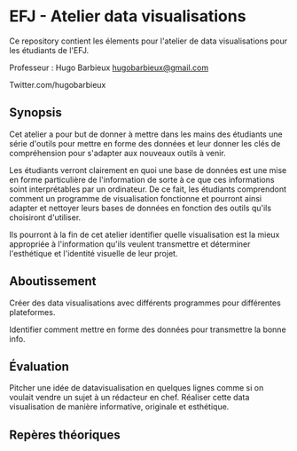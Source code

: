 # EFJ - Atelier data visualisations

Ce repository contient les élements pour l'atelier de data visualisations pour les étudiants de l'EFJ.

Professeur : Hugo Barbieux hugobarbieux@gmail.com

Twitter.com/hugobarbieux

## Synopsis

Cet atelier a pour but de donner à mettre dans les mains des étudiants une série d'outils pour mettre en forme des données et leur donner les clés de compréhension pour s'adapter aux nouveaux outils à venir.

Les étudiants verront clairement en quoi une base de données est une mise en forme particulière de l'information de sorte à ce que ces informations soint interprétables par un ordinateur. De ce fait, les étudiants comprendont comment un programme de visualisation fonctionne et pourront ainsi adapter et nettoyer leurs bases de données en fonction des outils qu'ils choisiront d'utiliser.

Ils pourront à la fin de cet atelier identifier quelle visualisation est la mieux appropriée à l'information qu'ils veulent transmettre et déterminer l'esthétique et l'identité visuelle de leur projet.

## Aboutissement

Créer des data visualisations avec différents programmes pour différentes plateformes.

Identifier comment mettre en forme des données pour transmettre la bonne info.

## Évaluation

Pitcher une idée de datavisualisation en quelques lignes comme si on voulait vendre un sujet à un rédacteur en chef. Réaliser cette data visualisation de manière informative, originale et esthétique.

## Repères théoriques
